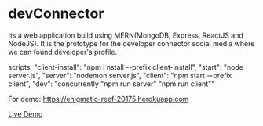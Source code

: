 # devConnector

Its a web application build using MERN(MongoDB, Express, ReactJS and NodeJS). It is the prototype for the developer connector social media where we can found developer's profile.

scripts:
"client-install": "npm i nstall --prefix client-install",
"start": "node server.js",
"server": "nodemon server.js",
"client": "npm start --prefix client",
"dev": "concurrently \"npm run server\" \"npm run client\""

For demo:
https://enigmatic-reef-20175.herokuapp.com

[Live Demo](https://sanjaymagar.github.io/devConnector/)
